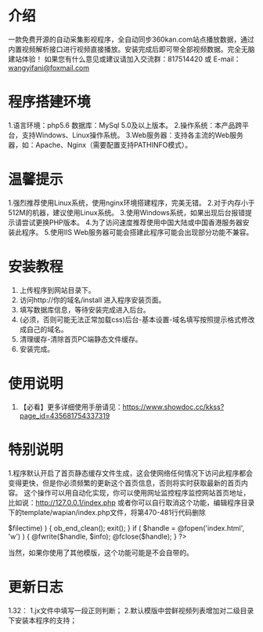 # 介绍
 一款免费开源的自动采集影视程序，全自动同步360kan.com站点播放数据，通过内置视频解析接口进行视频直接播放。安装完成后即可带全部视频数据。完全无脑建站体验！
 如果您有什么意见或建议请加入交流群：817514420 或 E-mail：wangyifani@foxmail.com

# 程序搭建环境
 1.语言环境：php5.6 数据库：MySql 5.0及以上版本。
 2.操作系统：本产品跨平台，支持Windows、Linux操作系统。
 3.Web服务器：支持各主流的Web服务器，如：Apache、Nginx（需要配置支持PATHINFO模式）。

# 温馨提示
 1.强烈推荐使用Linux系统，使用nginx环境搭建程序，完美无错。
 2.对于内存小于512M的机器，建议使用Linux系统。
 3.使用Windows系统，如果出现后台报错提示请尝试更换PHP版本。
 4.为了访问速度推荐使用中国大陆或中国香港服务器安装此程序。
 5.使用IIS Web服务器可能会搭建此程序可能会出现部分功能不兼容。
 
# 安装教程
 1.	上传程序到网站目录下。
 2.	访问http://你的域名/install 进入程序安装页面。
 3.	填写数据库信息，等待安装完成进入后台。
 4.	(必须，否则可能无法正常加载css)后台-基本设置-域名填写按照提示格式修改成自己的域名。
 5.	清理缓存-清除首页PC端静态文件缓存。
 6.	安装完成。

# 使用说明
 1.	【必看】更多详细使用手册请见：https://www.showdoc.cc/kkss?page_id=435681754337319

# 特别说明
 1.程序默认开启了首页静态缓存文件生成，这会使网络任何情况下访问此程序都会变得更快，但是你必须频繁的更新这个首页信息，否则将实时获取最新的首页内容。
 这个操作可以用自动化实现，你可以使用网址监控程序监控网站首页地址，比如说：http://127.0.0.1/index.php 
 或者你可以自行取消这个功能，编辑程序目录下的template/wapian/index.php文件，将第470-481行代码删除
 
 <?php
  $info = ob_get_contents(); 
  $filectime = filectime("index.html"); 
  if ( !(time() - 0  > $filectime) ) { 
  ob_end_clean(); 
  exit();
  }
  if ( $handle = @fopen('index.html', 'w') ) { 
  @fwrite($handle, $info);
  @fclose($handle);
  }
?>

 当然，如果你使用了其他模版，这个功能可能是不会自带的。
 
 # 更新日志
 1.32：
  1.jx文件中填写一段正则判断；
  2.默认模版中尝鲜视频列表增加对二级目录下安装本程序的支持；
  
